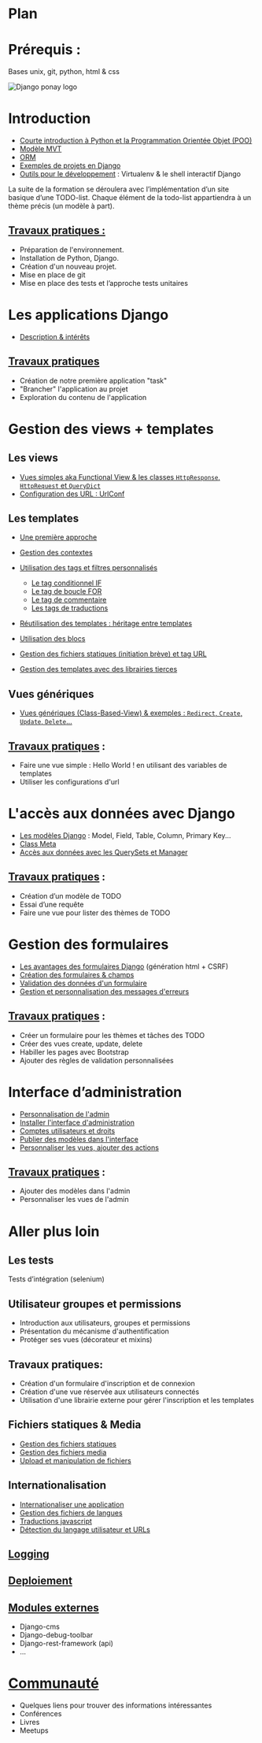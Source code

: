 
Plan
====

# Prérequis :

Bases unix, git, python, html & css

![Django ponay logo](http://emencia.github.io/emencia-django-training/_static/magic-pony-django-wallpaper.png)

# Introduction

* [Courte introduction à Python et la Programmation Orientée Objet (POO)](introduction-python.html)
* [Modèle MVT](modele-mvt.html)
* [ORM](orm.html)
* [Exemples de projets en Django](sites-utlisant-django.html)
* [Outils pour le développement](outils-developpement.html) : Virtualenv  & le shell interactif Django

La suite de la formation se déroulera avec l’implémentation d’un site basique d’une TODO-list. Chaque élément de la todo-list appartiendra à un thème précis (un modèle à part).

## [Travaux pratiques :](tp-introduction.html)

* Préparation de l'environnement.
* Installation de Python, Django.
* Création d'un nouveau projet.
* Mise en place de git
* Mise en place des tests et l’approche tests unitaires

# Les applications Django

* [Description & intérêts](applications-django.html)

## [Travaux pratiques](tp-applications-django.html)

* Création de notre première application "task"
* "Brancher" l'application au projet
* Exploration du contenu de l'application

# Gestion des views + templates

## Les views

* [Vues simples aka Functional View & les classes `HttpResponse`, `HttpRequest` et `QueryDict`](vues-simples.html)
* [Configuration des URL : UrlConf](/configuration-des-url.html)

## Les templates

* [Une première approche](premiere-approche.html)
* [Gestion des contextes](gestion-des-contextes.html)
* [Utilisation des tags et filtres personnalisés](utilisation-variables-filtres-tags-personnalises.html)

  * [Le tag conditionnel IF](tag-conditionnel-if.html)
  * [Le tag de boucle FOR](tag-de-boucle-for.html)
  * [Le tag de commentaire](tag-de-commentaire.html)
  * [Les tags de traductions](tags-de-traductions.html)

* [Réutilisation des templates : héritage entre templates](reutilisation-templates-heritage-entre-templates.html)
* [Utilisation des blocs](utilisation-des-blocs.html)
* [Gestion des fichiers statiques (initiation brève) et tag URL](gestion-fichiers-statiques-et-url.html)
* [Gestion des templates avec des librairies tierces](gestion-templates-avec-librairies-tierces.html)

## Vues génériques

* [Vues génériques (Class-Based-View) & exemples : `Redirect`, `Create`, `Update`, `Delete`...](vues-generiques.html)

## [Travaux pratiques](tp-vues-templates.html) :

* Faire une vue simple : Hello World ! en utilisant des variables de templates
* Utiliser les configurations d'url

# L'accès aux données avec Django

* [Les modèles Django](modeles-django.html) : Model, Field, Table, Column, Primary Key...
* [Class Meta](class-meta.html)
* [Accès aux données avec les QuerySets et Manager](acces-donnees-avec-querysets-et-manager.html)

## [Travaux pratiques](tp-modeles-et-vues.html) :

* Création d’un modèle de TODO
* Essai d’une requête
* Faire une vue pour lister des thèmes de TODO

# Gestion des formulaires

* [Les avantages des formulaires Django](avantages-formulaires-django-generation-html-csrf.html) (génération html + CSRF)
* [Création des formulaires & champs](creation-formulaires-et-champs.html)
* [Validation des données d'un formulaire](validation-donnees-formulaire.html)
* [Gestion et personnalisation des messages d'erreurs](gestion-et-personnalisation-messages-erreurs.html)

## [Travaux pratiques](tp-formulaires.html) :

* Créer un formulaire pour les thèmes et tâches des TODO
* Créer des vues create, update, delete
* Habiller les pages avec Bootstrap
* Ajouter des règles de validation personnalisées

# Interface d’administration

* [Personnalisation de l'admin](personnalisation-admin.html)
* [Installer l'interface d'administration](installer-interface-administration.html)
* [Comptes utilisateurs et droits](comptes-utilisateurs-et-droits.html)
* [Publier des modèles dans l'interface](publier-des-modeles-interface-admin.html)
* [Personnaliser les vues, ajouter des actions](personnaliser-vues-ajouter-actions.html)

## [Travaux pratiques](tp-administration.html) :

* Ajouter des modèles dans l'admin
* Personnaliser les vues de l'admin

# Aller plus loin

## Les tests

Tests d’intégration (selenium)

## Utilisateur groupes et permissions

* Introduction aux utilisateurs, groupes et permissions
* Présentation du mécanisme d'authentification
* Protéger ses vues (décorateur et mixins)

## Travaux pratiques:

* Création d'un formulaire d'inscription et de connexion
* Création d'une vue réservée aux utilisateurs connectés
* Utilisation d'une librairie externe pour gérer l'inscription et les templates


## Fichiers statiques & Media

* [Gestion des fichiers statiques](gestion-fichiers-statiques.html)
* [Gestion des fichiers media](gestion-fichiers-media.html)
* [Upload et manipulation de fichiers](upload-et-manipulation-fichiers.html)


## Internationalisation

* [Internationaliser une application](internationaliser-application.html)
* [Gestion des fichiers de langues](gestion-fichiers-de-langues.html)
* [Traductions javascript](traductions-javascript.html)
* [Détection du langage utilisateur et URLs](detection-langage-utilisateur-et-urls.html)

## [Logging](logging.html)

## [Deploiement](deploiement.html)

## [Modules externes](modules-externes.html)

* Django-cms
* Django-debug-toolbar
* Django-rest-framework (api)
* ...

# [Communauté](communaute.html)

* Quelques liens pour trouver des informations intéressantes
* Conférences
* Livres
* Meetups
